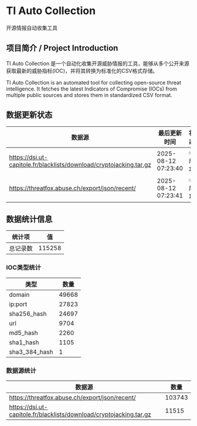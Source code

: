 # TI Auto Collection

 开源情报自动收集工具

## 项目简介 / Project Introduction

TI Auto Collection 是一个自动化收集开源威胁情报的工具，能够从多个公开来源获取最新的威胁指标(IOC)，并将其转换为标准化的CSV格式存储。

TI Auto Collection is an automated tool for collecting open-source threat intelligence. It fetches the latest Indicators of Compromise (IOCs) from multiple public sources and stores them in standardized CSV format.

## 数据更新状态

| 数据源 | 最后更新时间 | 状态 |
|--------|------------|------|
| https://dsi.ut-capitole.fr/blacklists/download/cryptojacking.tar.gz | 2025-08-12 07:23:40 | ✅ 成功 |
| https://threatfox.abuse.ch/export/json/recent/ | 2025-08-12 07:23:41 | ✅ 成功 |









































































































































## 数据统计信息

| 统计项 | 值 |
|--------|----|
| 总记录数 | 115258 |

### IOC类型统计

| 类型 | 数量 |
|------|------|
| domain | 49668 |
| ip:port | 27823 |
| sha256_hash | 24697 |
| url | 9704 |
| md5_hash | 2260 |
| sha1_hash | 1105 |
| sha3_384_hash | 1 |

### 数据源统计

| 数据源 | 数量 |
|--------|------|
| https://threatfox.abuse.ch/export/json/recent/ | 103743 |
| https://dsi.ut-capitole.fr/blacklists/download/cryptojacking.tar.gz | 11515 |
